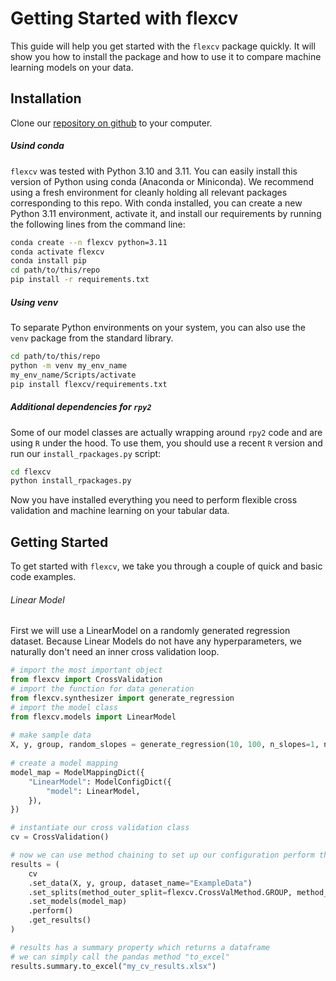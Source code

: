 # Getting Started with flexcv

This guide will help you get started with the `flexcv` package quickly. It will show you how to install the package and how to use it to compare machine learning models on your data.

## Installation

Clone our [repository on github](https://github.com/radlfabs/flexcv) to your computer.

##### Usind conda

`flexcv` was tested with Python 3.10 and 3.11. You can easily install this version of Python using conda (Anaconda or Miniconda). We recommend using a fresh environment for cleanly holding all relevant packages corresponding to this repo. With conda installed, you can create a new Python 3.11 environment, activate it, and install our requirements by running the following lines from the command line:

```bash
conda create --n flexcv python=3.11
conda activate flexcv
conda install pip
cd path/to/this/repo
pip install -r requirements.txt
```

##### Using venv

To separate Python environments on your system, you can also use the `venv` package from the standard library.

```bash
cd path/to/this/repo
python -m venv my_env_name
my_env_name/Scripts/activate
pip install flexcv/requirements.txt
```

##### Additional dependencies for `rpy2`

Some of our model classes are actually wrapping around `rpy2` code and are using `R` under the hood. To use them, you should use a recent `R` version and run our `install_rpackages.py` script:

```bash
cd flexcv
python install_rpackages.py
```

Now you have installed everything you need to perform flexible cross validation and machine learning on your tabular data.

## Getting Started

To get started with `flexcv`, we take you through a couple of quick and basic code examples.

###### Linear Model

First we will use a LinearModel on a randomly generated regression dataset. Because Linear Models do not have any hyperparameters, we naturally don't need an inner cross validation loop.

```py
# import the most important object
from flexcv import CrossValidation
# import the function for data generation
from flexcv.synthesizer import generate_regression
# import the model class
from flexcv.models import LinearModel
  
# make sample data
X, y, group, random_slopes = generate_regression(10, 100, n_slopes=1, noise_level=9.1e-2)
  
# create a model mapping
model_map = ModelMappingDict({
    "LinearModel": ModelConfigDict({
        "model": LinearModel,
    }),
})

# instantiate our cross validation class
cv = CrossValidation()

# now we can use method chaining to set up our configuration perform the cross validation
results = (
    cv
    .set_data(X, y, group, dataset_name="ExampleData")
    .set_splits(method_outer_split=flexcv.CrossValMethod.GROUP, method_inner_split=flexcv.CrossValMethod.KFOLD)
    .set_models(model_map)
    .perform()
    .get_results()
)

# results has a summary property which returns a dataframe
# we can simply call the pandas method "to_excel"
results.summary.to_excel("my_cv_results.xlsx")

```
